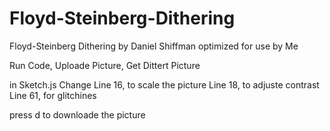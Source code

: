 # Floyd-Steinberg-Dithering
Floyd-Steinberg Dithering by Daniel Shiffman optimized for use by Me

Run Code,
Uploade Picture,
Get Dittert Picture

in Sketch.js
Change Line 16, to scale the picture
Line 18, to adjuste contrast
Line 61, for glitchines

press d to downloade the picture

